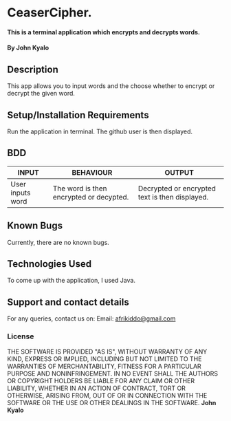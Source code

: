 # CeaserCipher.
#### This is a terminal application which encrypts and decrypts words.
#### By **John Kyalo**
## Description
This app allows you to input words and the choose whether to encrypt or decrypt the given word.
## Setup/Installation Requirements
Run the application in terminal.
The github user is then displayed.
## BDD
| INPUT                             | BEHAVIOUR                               | OUTPUT                                                        |
|-----------------------------------|-----------------------------------------|---------------------------------------------------------------|
| User inputs word                  | The word is then encrypted  or decypted.| Decrypted or encrypted text is then displayed.                |

## Known Bugs
Currently, there are no known bugs.
## Technologies Used
To come up with the application, I used Java.
## Support and contact details
For any queries, contact us on:
Email: afrikiddo@gmail.com
### License
THE SOFTWARE IS PROVIDED "AS IS", WITHOUT WARRANTY OF ANY KIND, EXPRESS OR IMPLIED, INCLUDING BUT NOT LIMITED TO THE WARRANTIES OF MERCHANTABILITY, FITNESS FOR A PARTICULAR PURPOSE AND NONINFRINGEMENT. IN NO EVENT SHALL THE AUTHORS OR COPYRIGHT HOLDERS BE LIABLE FOR ANY CLAIM OR OTHER LIABILITY, WHETHER IN AN ACTION OF CONTRACT, TORT OR OTHERWISE, ARISING FROM, OUT OF OR IN CONNECTION WITH THE SOFTWARE OR THE USE OR OTHER DEALINGS IN THE SOFTWARE. **John Kyalo**